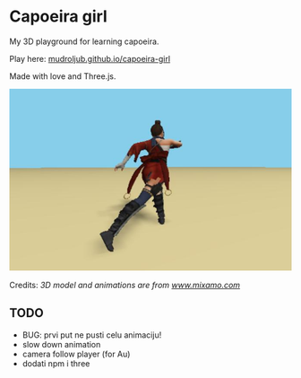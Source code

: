 # Capoeira girl

My 3D playground for learning capoeira.

Play here: [mudroljub.github.io/capoeira-girl](https://mudroljub.github.io/capoeira-girl/)

Made with love and Three.js.

![screenshot](screenshot.jpg)

Credits: *3D model and animations are from www.mixamo.com*

## TODO

- BUG: prvi put ne pusti celu animaciju!
- slow down animation
- camera follow player (for Au)
- dodati npm i three